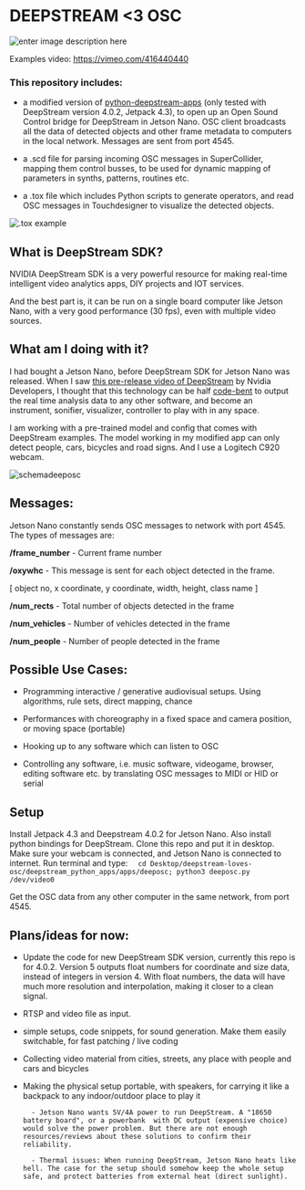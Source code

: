   

# DEEPSTREAM <3 OSC

![enter image description here](https://gateway.pinata.cloud/ipfs/QmRRDTWCsxqE4JfHZDzUqGRwXJKQAZ8Jox2dbkP8FR4H5U/deeposcexample2.png)


Examples video: https://vimeo.com/416440440 


### This repository includes:

- a modified version of [python-deepstream-apps](https://github.com/NVIDIA-AI-IOT/deepstream_python_apps) (only tested with DeepStream version 4.0.2, Jetpack 4.3), to open up an Open Sound Control bridge for DeepStream in Jetson Nano. OSC client broadcasts all the data of detected objects and other frame metadata to computers in the local network. Messages are sent from port 4545.

- a .scd file for parsing incoming OSC messages in SuperCollider, mapping them control busses, to be used for dynamic mapping of parameters in synths, patterns, routines etc.

- a .tox file which includes Python scripts to generate operators, and read OSC messages in Touchdesigner to visualize the detected objects.

![.tox example](https://gateway.pinata.cloud/ipfs/QmemcXTEWScByMnoe7uyT29fo4S9WY6cxqmoe5XPvNiasA/deeposcexample1.png)
  

## What is DeepStream SDK?

  
NVIDIA DeepStream SDK is a very powerful resource for making real-time intelligent video analytics apps, DIY projects and IOT services.

And the best part is, it can be run on a single board computer like Jetson Nano, with a very good performance (30 fps), even with multiple video sources.

## What am I doing with it?

I had bought a Jetson Nano, before DeepStream SDK for Jetson Nano was released. When I saw [this pre-release video of DeepStream](https://www.youtube.com/watch?v=Y43W04sMK7I) by Nvidia Developers, I thought that this technology can be half [code-bent](http://www.paperkettle.com/codebending/) to output the real time analysis data to any other software, and become an instrument, sonifier, visualizer, controller to play with in any space.

I am working with a pre-trained model and config that comes with DeepStream examples. The model working in my modified app can only detect people, cars, bicycles and road signs. And I use a Logitech C920 webcam.

![schemadeeposc](https://gateway.pinata.cloud/ipfs/QmPoqJLG7D5ktt4DA4N6WVQFn3ykgVbK9aq1shuufNsR2k/Deepstream%20Python.png)

## Messages:

Jetson Nano constantly sends OSC messages to network with port 4545. The types of messages are:

**/frame_number** - Current frame number

**/oxywhc** - This message is sent for each object detected in the frame.

[ object no, x coordinate, y coordinate, width, height, class name ]

**/num_rects** - Total number of objects detected in the frame

**/num_vehicles** - Number of vehicles detected in the frame

**/num_people** - Number of people detected in the frame


 
## Possible Use Cases:

- Programming interactive / generative audiovisual setups. Using algorithms, rule sets, direct mapping, chance

- Performances with choreography in a fixed space and camera position, or moving space (portable)

- Hooking up to any software which can listen to OSC

- Controlling any software, i.e. music software, videogame, browser, editing software etc. by translating OSC messages to MIDI or HID or serial


  
## Setup

  Install Jetpack 4.3 and Deepstream 4.0.2 for Jetson Nano. Also install python bindings for DeepStream.
  Clone this repo and put it in desktop.
Make sure your webcam is connected, and Jetson Nano is connected to internet.
  Run terminal and type:
`  
cd Desktop/deepstream-loves-osc/deepstream_python_apps/apps/deeposc; python3 deeposc.py /dev/video0
  `
  
Get the OSC data from any other computer in the same network, from port 4545.

## Plans/ideas for now:

- Update the code for new DeepStream SDK version, currently this repo is for 4.0.2. Version 5 outputs float numbers for coordinate and size data, instead of integers in version 4. With float numbers, the data will have much more resolution and interpolation, making it closer to a clean signal.

- RTSP and video file as input.

- simple setups, code snippets, for sound generation. Make them easily switchable, for fast patching / live coding

- Collecting video material from cities, streets, any place with people and cars and bicycles

- Making the physical setup portable, with speakers, for carrying it like a backpack to any indoor/outdoor place to play it

		- Jetson Nano wants 5V/4A power to run DeepStream. A "18650 battery board", or a powerbank  with DC output (expensive choice) would solve the power problem. But there are not enough resources/reviews about these solutions to confirm their reliability.

		- Thermal issues: When running DeepStream, Jetson Nano heats like hell. The case for the setup should somehow keep the whole setup safe, and protect batteries from external heat (direct sunlight). 
